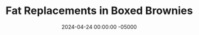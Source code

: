 ---
layout: brownie
title:  "Fat Replacements in Boxed Brownies"
date:   2024-04-24 00:00:00 -05000
categories: 
- Misc.
permalink: /misc/boxed-brownie-experiment
image: /assets/Misc/Brownies/ingredients.jpg
tags: 
- experiment
- brownie
- boxed brownie
- keto
- duncan hines
- butter
- oil
- vegetable oil
- canola oil
- unsweetened applesauce
- applesauce
- yogurt
- plain nonfat greek yogurt
- sweet potato puree
- pumpkin puree
- butternut squash puree
- black beans
- kidney beans
- pinto beans
- garbanzo beans
- chickpeas
- bean puree
- beans
- mashed banana
- banana
- overripe banana
- peanut butter
- natural peanut butter
- avocado
- cornstarch
- water
- diet coke
- buttermilk
- beets

overview: 
- <br>Have you ever made boxed brownies, and thought "how can I make this healthier?"  The side of the box typically has some substitutions, like replacing the egg for grated zucchini or the butter for applesauce, but today I wanted to put some common substitutes to the test.  I'll be taking a box of Duncan Hines Keto boxed brownie mix (pictured below), which is both sugar free and gluten free.  Yes, this test would have been cheaper and easier if I was using a standard box of brownies (it was about $6.50 for the keto box, as opposed to under $2 for the regular).  But what's the point of swapping out the fat in the brownies, making them marginally healthier, but still leaving all the sugar?  That's my main problem with a lot of bean brownie recipes; cool there's no oil, but there's still a cup of sugar.  No good in my book.<br><br>

- My original plan was to purchase a new box for each experiment, and to test both the control and all my experiments on their own boxes in a full batch of brownies.  But not only would that have been expensive, I also would have had 6 full batches of brownies to get through.  So instead, I've decided I would use 1 box of mix, and divide the contents 6 ways -  1 for the control, and 5 experiments.  I'll then scale the recommended ingredients down to 1/6 of their original values, and mix together the batters in 6 smaller bowls.  The brownies will be baked as mini muffins, and tested with a toothpick for doneness (as the box doesn't have baking time for mini muffins).  Finally, each of the different types of brownie will be put on their own plate, and labeled with a post it underneath.  The plates will be shuffled around, that way the participants (myself, my girlfriend Vic, and our friend Cass) won't know which ones we are tasting.  The brownies will be roughtly judged based on their appearance, texture, and, most importantly, taste.<br><br>

- One final note - the eggs will also be swapped out in the recipe, in addition to the butter.  This is for 2 reasons.  Firstly, dividing 2 eggs 6 ways equally isn't exactly feasable or accurate.  The control batch will still get 1/3 of an egg, but the experimental batches will have their egg replaced with an equivalent amount of their butter substitute.  This leads into the second reason - a lot of the egg replacements I've seen are actually the same as butter/oil replacements - applesauce, yogurt, mashed banana, etc.  Note that 1 egg is typically about 1/4 cup of those replacements, but will vary based on the substitution.
  Okay, now it's finally brownie time.
box: 
- <br><br><center><img src="/assets/Misc/Brownies/box-front.jpg" alt="" class="larger-image"></center><br>
- <center><img src="/assets/Misc/Brownies/box-facts.jpg" alt="" class="larger-image"></center><br>
- <center><img src="/assets/Misc/Brownies/box-sub.jpg" alt="" class="larger-image"></center><br>
- <center><img src="/assets/Misc/Brownies/box-back.jpg" alt="" class="larger-image"></center><br>
- As mentioned above, the boxed brownies being tested are the Duncan Hines Keto brownie mix.  The photos of the box are above, showing the packaging, nutrition facts, recommended substitutions, and baking instructions.  The box has a weight of 270.3 g.  A full batch of brownies calls for 1/3 cup (80 g) water, 2 large eggs (100 g), and 6 tbsp (85 g) melted butter.  As the mix is getting split 6 ways, that means that each bowl should get:<br><br>

- 1. <b>45.13 g</b> brownie mix<br>
- 2. <b>13.33 g</b> water<br>
- 3. <b>16.67 g</b> egg<br>
- 4. <b>14.2 g</b> melted butter<br>

- <br><center><img src="/assets/Misc/Brownies/mix.jpg" alt="" class="larger-image"></center><br>

- These are the amounts that will go in the control batch, and the experimental batches will get an equivalent amount by volume of those ingredients.  As mentioned above, 1 egg is approximately 1/4 cup of the substitutions, meaning 1/3 egg would be about 2 tsp of the egg replacement.  Each batch will however get the same amount of water (except for the beans, which will be discussed below).

subs:
- <br>1. Butter and Eggs<br>
- 2. Unsweetened Applesauce<br>
- 3. Mashed Banana<br>
- 4. Plain Nonfat Greek Yogurt<br>
- 5. Sweet Potato Puree<br>
- 6. Black Bean Puree<br>
- <br><center><img src="/assets/Misc/Brownies/bowls.jpg" alt="" class="larger-image"></center>

butter:
- <br><b>1. Butter and Eggs</b><br>
- This is the standard experiment.  In a small bowl goes the brownie mix, water, egg, and melted butter.  The batter was stirred together, and poured into a greased mini muffin tin.  This will be the basis of our experiment, as it will provide a frame of reference for the other 5 trials.
butter-ing: dhbutter-ing
butter-facts: dhbutter-facts

applesauce: 
- <br><b>2. Unsweetened Applesauce</b><br>
- Applesauce is often used as a butter or oil replacement in lots of healthy baked goods.  It provides moisture, sweetness, and richness, without all the fat and calories of butter.  It's allergen friendly, cheap, and easy to use.  I imagine that using <a href="/recipes/apple-spread">No Sugar Added Apple Spread</a> instead of storebought unsweetened applesauce would be even better, but I have not tested it here.<br><br>

- For the applesauce, the conversions are the following:<br>
- 1 egg = 1/4 cup (61.25 g) applesauce<br>
- 1 cup butter = 1 cup (245 g) applesauce<br><br>

- Therefore, for the 1/3 egg and 1 tbsp butter, I will need 20.42 + 15.31 = <b>35.73 g</b> unsweetened applesauce.  This batch will get the same <b>13.33 g</b> water as well, like most of the other batches.
applesauce-ing: dhapplesauce-ing
applesauce-facts: dhapplesauce-facts

yogurt:
- <br><b>3. Plain Nonfat Greek Yogurt</b><br>
- I was the most excited for this one, as not only is this substitution actually recommended on the box (as well as the applesauce), but from other sources I've read (linked below), yogurt seems to be the favorite swap.  It cuts down on the fat and calories, while also adding some protein.  I would assume that blended nonfat cottage cheese would work as well, though it may come out a bit salty.<br><br>

- For the yogurt, the conversions are the following:<br>
- 1 egg = 1/4 cup (56.67 g) yogurt<br>
- 1 cup butter = 1 cup (226.67 g) yogurt<br><br>

- Therefore, for the 1/3 egg and 1 tbsp butter, I will need 18.89 + 14.17 = <b>33.06 g</b> plain nonfat greek yogurt.  This batch will get the same <b>13.33 g</b> water as well, like most of the other batches.
yogurt-ing: dhyogurt-ing
yogurt-facts: dhyogurt-facts

banana:
- <br><b>4. Mashed Banana</b><br>
- Bananas are probably the most common egg replacement in brownies and other box mixes.  In fact, I was surprised to see grated zucchini listed as an egg swap on the box instead of banana.  Overripe bananas are sweet and delicious, but will presumably leave the brownie with a slight banana flavor, which is either a pro or a con.  To prevent chunks, I blended the banana smooth in my hand blender.<br><br>

- For the banana, the conversions are the following:<br>
- 1 egg = 1/4 cup (56.25 g) mashed banana<br>
- 1 cup butter = 1 cup (225 g) mashed banana<br><br>

- Therefore, for the 1/3 egg and 1 tbsp butter, I will need 18.75 + 14.06 = <b>32.81 g</b> mashed banana.  This batch will get the same <b>13.33 g</b> water as well, like most of the other batches.<br><br>
- <br><center><img src="/assets/Misc/Brownies/banana.jpg" alt="" class="larger-image"></center>
banana-ing: dhbanana-ing
banana-facts: dhbanana-facts

sweet-potato:
- <br><b>5. Sweet Potato Puree</b><br>
- Yesterday, I made a small batch of <a href="/recipes/sweet-potato-puree">Roasted Sweet Potato Puree</a> in preparation for this.  I just poked the potato with a fork, wrapped it in foil, and air fried it at 400F for 1 hour until soft.  The next day, I scooped out the insides, and blended it into a smooth puree.  Canned pumpkin puree would also work, as well as <a href="/recipes/roasted-butternut-squash-puree">Roasted Butternut Squash Puree</a>.<br><br>

- For the sweet potato, the conversions are the following:<br>
- 1 egg = 1/4 cup (63.75 g) sweet potato<br>
- 1 cup butter = 1 cup (255 g) sweet potato banana<br><br>

- Therefore, for the 1/3 egg and 1 tbsp butter, I will need 21.25 + 15.94 = <b>37.19 g</b> mashed sweet potato.  This batch will get the same <b>13.33 g</b> water as well, like most of the other batches.<br><br>
- <br><center><img src="/assets/Misc/Brownies/sweet-potato.jpg" alt="" class="larger-image"></center>
sweet-potato-ing: dhsweetpotato-ing
sweet-potato-facts: dhsweetpotato-facts

beans:
- <br><b>6. Black Bean Puree</b><br>
- Finally, here comes the beans.  This will be the exception, as this one will <b>not</b> include the water.  This is because for the bean puree, I blended an entire 15.5 oz can of black beans, not drained or rinsed.  The liquid in the can of beans will also be the water in the brownies.  I could not find unsalted canned black beans, so hopefully this doesn't come out too salty.<br><br>

- I will replace the water, eggs, and butter with an equal amount by weight of the blended bean puree.  Therefore, I will need 13.33 + 16.67 + 14.2 = <b>44.2 g</b> black bean puree.  As mentioned above, this batch will <b>not</b> get the same 13.33 g water, like most of the other batches.<br>
- <br><center><img src="/assets/Misc/Brownies/beans.jpg" alt="" class="larger-image"></center>
beans-ing: dhbeans-ing
beans-facts: dhbeans-facts

mixing:
- <br>Each of the batches were measured and mixed in separate bowl.  Note that the texture of the applesauce and banana batters was nearly identical to that of the control.  However, the yogurt and sweet potato ones were noticably thicker, and the bean one was even thicker than that, almost like a sticky cookie dough.  Left to right in the pan, we have - butter, applesauce, yogurt, banana, sweet potato, and black beans.<br>
- <br><center><img src="/assets/Misc/Brownies/raw.jpg" alt="" class="larger-image"></center><br>

- The batter was spooned into a liberally greased mini muffin pan, and baked at 350F for 14 minutes.  A toothpick inserted in the center of each brownie came out mostly clean with some crumbs.  Each different batter made 4 mini muffins, making 24 total.<br>
- <br><center><img src="/assets/Misc/Brownies/cooked.jpg" alt="" class="larger-image"></center><br>

- The baked brownies were then left in the pan for about 20 minutes to cool, before being transferred to a wire rack using a butter knife to release them from the sides.  Note that nearly none of them sticked. From left to right in the image below, we have - butter, applesauce, yogurt, banana, sweet potato, and black beans.<br>
- <br><center><img src="/assets/Misc/Brownies/cooled.jpg" alt="" class="larger-image"></center>

taste: 
- <br>Finally, (the moment we've been waiting for), the brownies were assessed on their appearance, texture, and taste.  Meaning, it was finally time to eat.  Below is our ranking from best (left) to worst (right).  Ranking worst to best, we decided on - beans (worst), applesauce, banana, butter, yogurt, and sweet potato (best).<br>
- <br><center><img src="/assets/Misc/Brownies/ranking.jpg" alt="" class="larger-image"></center><br>

- <b>1. Butter and Eggs</b><br>
- These were the control brownie, and honestly they were pretty standard.  Good taste; pretty much exactly what you'd expect from a brownie.  They were slightly cakey, but had a good texture.  They didn't really have anything going for them though, just kinda a mid brownie with a slight erythritol flavor.  <b>6.5/10</b><br>
- <br><center><img src="/assets/Misc/Brownies/brownie-butter.jpg" alt="" class="larger-image"></center><br><br>

- <b>2. Unsweetened Applesauce</b><br>
- As you can see from the photos, the applesauce ones caved in the center.  This led to a very gooey but basically underdone center.  The brownies collapsed due to the lack of structure; possibly due to the lack of eggs?  However, the addition of the applesauce made the brownies a touch sweeter, and completely blocked any erythritol flavor.  Just note that it will be less structural, and have a much softer texture.  Thankfully, without wheat or eggs, they can be eaten totally raw, so there's no risk in underbaking.  The texture was the main downside here.  <b>6/10</b><br>
- <br><center><img src="/assets/Misc/Brownies/brownie-applesauce.jpg" alt="" class="larger-image"></center><br><br>

- <b>3. Plain Nonfat Greek Yogurt</b><br>
- This was the only one that didn't make it out of the pan.  It didn't stick, but 1 did break in half in the transfer.  These also noticeably collapsed in the center, more than the applesauce.  As for the taste and texture though, these tasted most similar to what you'd expect from a brownie, but just a touch less sweet; almost like a dark chocolate brownie.  The yogurt adds a nice subtle flavor, and again the little erythritol taste is gone, which is good.  This is so far the best all around replacement, as although it did collapse, it didn't feel underbaked like the applesauce.  <b>7.5/10</b><br>
- <br><center><img src="/assets/Misc/Brownies/brownie-yogurt.jpg" alt="" class="larger-image"></center><br><br>

- <b>4. Banana</b><br>
- The banana ones also collapsed in the center, just like the applesauce and yogurt ones before it.  These brownies were gooey (slightly underdone like the applesauce), sweet, and delicious, but you could absolutely taste the banana.  It was basically the exact same as the applesauce brownies, but with a banana flavor.  While I really like the banana taste in brownies, you wouldn't be able to pass these off as brownies; these are instead banana brownies.  This can either be a pro or a con depending on what you're in to, but do note that the banana taste is strong here.  <b>6.5/10</b><br>
- <br><center><img src="/assets/Misc/Brownies/brownie-banana.jpg" alt="" class="larger-image"></center><br><br>

- <b>5. Sweet Potato</b><br>
- These ones were by far our favorites.  Bith Vic and Cass though these ones were the yogurt, so they were surprised to hear the potatoes ranking at the top.  They had the best texture; they were perfectly fudgy without being underbaked like the banana and applesauce.  The texture was great, as they felt good in the mouth and didn't collapse in the center.  For the taste, these were about as sweet as the applesauce ones, maybe slightly sweeter.  The sweet potato ones basically were a combination of the pros of the butter (structure) and applesauce (taste).  <b>9/10</b><br>
- <br><center><img src="/assets/Misc/Brownies/brownie-sweet-potato.jpg" alt="" class="larger-image"></center><br><br>

- <b>6. Black Beans</b><br>
- Last but unfortunately least, is the black beans.  You could definitely taste a little hint of bean in these.  These had a dense and fudgy interior, but were also slightly dry.  They were the firmest, but also the least sweet.  We could tell exactly which ones were the beans, even just by looking at them.  A lot of recipes I saw that used beans in brownies instead drained and rinsed he beans, and substituted the water for coffee.  I think that would yield better results, but as I made them, the beans were at the bottom.  <b>4/10</b><br>
- <br><center><img src="/assets/Misc/Brownies/brownie-bean.jpg" alt="" class="larger-image"></center>

conclusion:
- <br>For my desired taste and texture, I found that replacing the butter with <b>Sweet Potatoes</b> to be the best option.  The brownies were sweet and delicious, while being perfectly fudgy without being underbaked.  Sweet potato puree is a breeze to make, just roast a whole potato until soft enough to blend into a puree.  While not tested, butternut squash puree or canned pumpkin puree should work as great substitutes as well.  One day, I would love to come back to this experiment, and make a full batch using sweet potatoes, to get a feel of how these brownies would be on a larger scale.<br><br>

- For making a full batch, I would replace the 6 tbsp (85 g) melted butter with <b>6 tbsp (95.63 g) sweet potato puree</b> (or pumpkin or butternut squash).  Since this is a full batch, and you would not need to divide the eggs weird, you can choose to either use the standard 2 large eggs, or replace the eggs with <b>1/2 cup (127.5 g) sweet potato puree</b>.  If you do decide to replace the eggs with sweet potato, then you will need a total of 6 tbsp (95.63 g) + 1/2 cup (127.5 g) = <b>14 tbsp (223.13 g) sweet potato puree</b>.  Keep the <b>1/3 cup (80 g) water</b> constant, or swap the water for <b>unsweetened vanilla almond milk</b>.  Bake according to packaging in a greased 8" pan (24-28 min at 350F), and slice into 16 brownies.<br><br>

- For a homemade healthy brownie using sweet potatoes, you should check out my <a href="/recipes/sweet-potato-brownies">Sweet Potato Brownies (SF)</a>.  They're homemade instead of from a box, so they avoid a lot of ultra processed ingredients.  They're still gluten free (and this time nut free!), can be make keto by using almond flour instead of oat flour, and are still lower in fat and sugar while still being just as delicious.

ingredients:
- <br>Below are the full ingredients list and nutrition facts for a standard batch of Duncan Hines Keto Boxed Brownies, made healthier using Sweet Potatoes.
ing: dhfinal-ing

nutrition-facts:
- <br>Below are the nutrition facts for <b>16</b> brownies for a standard batch of Duncan Hines Keto Boxed Brownies, made healthier using Sweet Potatoes.  For reference, the standard butter batch of keto brownies cut into <b>16</b> would be <b>130 calories</b> each with <b>7.4g fat</b> (with essentially 0g sugar), whereas standard Duncan Hines brownies cut into <b>16</b> pieces has <b>215 calories</b> with <b>12g fat</b> and <b>19g sugar</b>.
facts: dhfinal-facts

other:
- <br>Below is a list of other substitutions I found while researching for this post.  I did not test any of these, so maybe this is worth a part 2 at some point.<br><br>
- 1. Natural Peanut Butter
- <br>&emsp; 1 egg = 1/4 cup (64 g) peanut butter
- <br>&emsp; 1 cup butter = 1 cup (256 g) peanut butter
- <br>2. Mashed Avocado
- <br>&emsp; 1 egg = 1/4 cup (57.5 g) mashed avocado
- <br>&emsp; 1 cup butter = 1 cup (230 g) mashed avocado
- <br>3. Cornstarch + Water
- <br>&emsp; 1 egg = 1 tbsp (8 g) cornstarch + 3 tbsp (45 g) water
- <br>&emsp; 1 cup butter = 1 cup (128 g) cornstarch + 1/2 cup (120 g) water
- <br>4. Diet Coke
- <br>&emsp; 1 egg = 1/4 cup (60 g) diet coke
- <br>&emsp; 1 cup butter = 1 cup (240 g) diet coke
- <br>5. Buttermilk
- <br>&emsp; 1 egg = 1/4 cup (61 g) buttermilk
- <br>&emsp; 1 cup butter = 1 cup (244 g) buttermilk
- <br>6. Roasted Beets
- <br>&emsp; 1 egg = 1/4 cup (60 g) pureed beets
- <br>&emsp; 1 cup butter = 1 cup (240 g) pureed beets

- <br><br><b><u>Update</u></b> (Apr-23-2023)<br>
- I ran a similar experiment, making a half batch each of canola oil brownies and sweet potato brownies, using Duncan Hines Dark Chocolate Fudge brownies as the base.  You can read the results of my <a href="sweet-potato-boxed-brownies">Sweet Potato Boxed Brownies</a> experiment.  Spoiler alert:<b></b> the results aren't as positive.

sources:
- <br>1. <a href="https://randallbeans.com/2023/03/27/use-randall-pinto-beans-and-randall-great-northern-beans-in-creative-recipe-swaps/">Use Randall Pinto Beans And Randall Great Northern Beans In Creative Recipe Swaps</a><br>
- 2. <a href="https://cookingdairyfree.com/2016/06/14/replacing-butter-with-beans/">Replacing Butter with Beans</a><br>
- 3. <a href="https://foodcrumbles.com/why-would-you-use-black-beans-in-brownies/">Why Use (Black) Beans in Brownies?</a><br>
- 4. <a href="https://randolph.ces.ncsu.edu/2023/01/looking-for-a-substitute-for-eggs-in-cooking-or-baking/">Looking for a Substitute for Eggs in Cooking or Baking</a><br>
- 5. <a href="https://www.americastestkitchen.com/articles/6823-egg-substitutes-brownie-mix">What If I Made Boxed Brownies Without Eggs? An Experiment.</a><br>
- 6. <a href="https://drizzlemeskinny.com/the-best-substitutes-for-vegetable-oil-in-brownies/">The Best Substitutes For Vegetable Oil In Brownies</a><br>
- 7. <a href="https://spoonuniversity.com/recipe/i-tested-3-oil-substitutes-for-brownies-and-this-is-what-happened">I Taste-Tested 3 Oil Substitutes for Brownies and This Is What Happened</a><br>
- 8. <a href="https://www.cozymeal.com/magazine/egg-substitute#:~:text=Cornstarch%20is%20a%20pretty%20common,a%20substitute%20for%20each%20egg.">Egg Substitutes for Baking Ultimate Guide for 2024</a><br>
- 9. <a href="https://www.prevention.com/food-nutrition/healthy-eating/g20454253/bake-healthier-brownies-with-these-oil-alternatives-0/">8 Surprising Oil Substitutions For Lighter, Healthier Brownies</a><br>
---